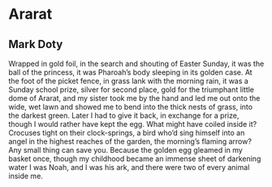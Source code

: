 # Ararat
## Mark Doty
Wrapped in gold foil, in the search
and shouting of Easter Sunday,
it was the ball of the princess,
it was Pharoah’s body
sleeping in its golden case.
At the foot of the picket fence,
in grass lank with the morning rain,
it was a Sunday school prize,
silver for second place, gold
for the triumphant little dome
of Ararat, and my sister
took me by the hand and led me
out onto the wide, wet lawn
and showed me to bend into the thick nests
of grass, into the darkest green.
Later I had to give it back,
in exchange for a prize,
though I would rather have kept the egg.
What might have coiled inside it?
Crocuses tight on their clock-springs,
a bird who’d sing himself into an angel
in the highest reaches of the garden,
the morning’s flaming arrow?
Any small thing can save you.
Because the golden egg gleamed
in my basket once, though my childhood
became an immense sheet of darkening water
I was Noah, and I was his ark,
and there were two of every animal inside me.